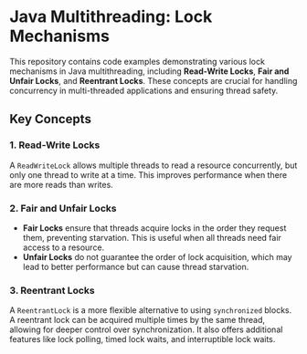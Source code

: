 # Java Multithreading: Lock Mechanisms

This repository contains code examples demonstrating various lock mechanisms in Java multithreading, including **Read-Write Locks**, **Fair and Unfair Locks**, and **Reentrant Locks**. These concepts are crucial for handling concurrency in multi-threaded applications and ensuring thread safety.

## Key Concepts

### 1. Read-Write Locks
A `ReadWriteLock` allows multiple threads to read a resource concurrently, but only one thread to write at a time. This improves performance when there are more reads than writes.


### 2. Fair and Unfair Locks
- **Fair Locks** ensure that threads acquire locks in the order they request them, preventing starvation. This is useful when all threads need fair access to a resource.
- **Unfair Locks** do not guarantee the order of lock acquisition, which may lead to better performance but can cause thread starvation.

### 3. Reentrant Locks
A `ReentrantLock` is a more flexible alternative to using `synchronized` blocks. A reentrant lock can be acquired multiple times by the same thread, allowing for deeper control over synchronization. It also offers additional features like lock polling, timed lock waits, and interruptible lock waits.



